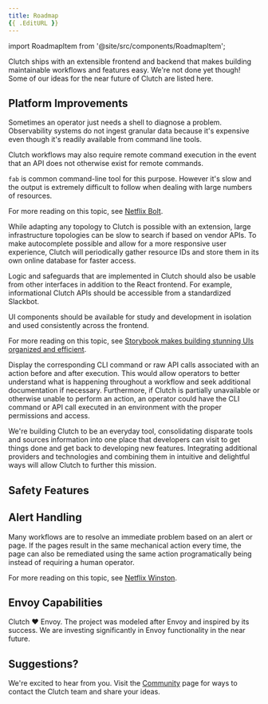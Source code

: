 ```yaml
---
title: Roadmap
{{ .EditURL }}
---
```


import RoadmapItem from '@site/src/components/RoadmapItem';

Clutch ships with an extensible frontend and backend that makes building maintainable workflows and features easy. We're not done yet though! Some of our ideas for the near future of Clutch are listed here.

## Platform Improvements

<RoadmapItem title="Asynchronous Tasks" description="Long-running or asynchronous tasks are a normal part of safely performing infrastructure maintenance. Clutch will track, execute, and report on jobs originating from Clutch workflows." />

<RoadmapItem title="Remote Execution" description="Safely run diagnostic commands across a cluster or set of resources.">

Sometimes an operator just needs a shell to diagnose a problem. Observability systems do not ingest granular data because it's expensive even though it's readily available from command line tools.

Clutch workflows may also require remote command execution in the event that an API does not otherwise exist for remote commands.

`fab` is common command-line tool for this purpose. However it's slow and the output is extremely difficult to follow when dealing with large numbers of resources.

For more reading on this topic, see [Netflix Bolt](https://netflixtechblog.com/introducing-bolt-on-instance-diagnostic-and-remediation-platform-176651b55505?gi=59a3aad4070a).

</RoadmapItem>

<RoadmapItem title="Topology Cache" description="Cache resource lists and add typeahead to forms.">

While adapting any topology to Clutch is possible with an extension, large infrastructure topologies can be slow to search if based on vendor APIs. To make autocomplete possible and allow for a more responsive user experience, Clutch will periodically gather resource IDs and store them in its own online database for faster access.

</RoadmapItem>

<RoadmapItem title="Additional Gateways" description="Access Clutch APIs from other interfaces, e.g. the command-line or a Slackbot.">

Logic and safeguards that are implemented in Clutch should also be usable from other interfaces in addition to the React frontend. For example, informational Clutch APIs should be accessible from a standardized Slackbot.

</RoadmapItem>

<RoadmapItem title="UI Design System" description="Put UI development on rails and ensure a consistent user experience.">

UI components should be available for study and development in isolation and used consistently across the frontend.

For more reading on this topic, see [Storybook makes building stunning UIs organized and efficient](https://storybook.js.org/).

</RoadmapItem>

<RoadmapItem title="API / CLI Eject" description="Show corresponding CLI command and/or API call to user for replay and documentation purposes.">

Display the corresponding CLI command or raw API calls associated with an action before and after execution. This would allow operators to better understand what is happening throughout a workflow and seek additional documentation if necessary. Furthermore, if Clutch is partially unavailable or otherwise unable to perform an action, an operator could have the CLI command or API call executed in an environment with the proper permissions and access.

</RoadmapItem>

<RoadmapItem title="Feature Flags" description="Dynamically toggle feature availability to targeted users in Clutch." />


<RoadmapItem title="Additional Integrations" description="Clutch is a platform for integrating the tools engineers use on a consistent basis.">

We're building Clutch to be an everyday tool, consolidating disparate tools and sources information into one place that developers can visit to get things done and get back to developing new features. Integrating additional providers and technologies and combining them in intuitive and delightful ways will allow Clutch to further this mission.

</RoadmapItem>

## Safety Features

<RoadmapItem title="Two-phase Approval" description="Sensitive actions should require a '+1' from another operator before executing to ensure correctness." />

<RoadmapItem title="Rate Limiting" description="Ensure destructive actions are not performed too frequently." />

<RoadmapItem title="Challenge Modals" description="Require additional confirmation for potentially risky actions." />

## Alert Handling

<RoadmapItem title="Annotation" description="Append links to workflows or metadata from Clutch integrations onto alerts." />

<RoadmapItem title="Auto-remediation" description="Automatically execute a scripted runbook in response to an alert.">

Many workflows are to resolve an immediate problem based on an alert or page. If the pages result in the same mechanical action every time, the page can also be remediated using the same action programatically being instead of requiring a human operator.

For more reading on this topic, see [Netflix Winston](https://netflixtechblog.com/introducing-winston-event-driven-diagnostic-and-remediation-platform-46ce39aa81cc).

</RoadmapItem>

## Envoy Capabilities

Clutch :heart: Envoy. The project was modeled after Envoy and inspired by its success. We are investing significantly in Envoy functionality in the near future.

<RoadmapItem title="Config Dump Diff" description="Select two Envoys and diff their configuration remotely." />
<RoadmapItem title="Real-time Stats Viewer" description="Drop a probe on an Envoy for per-second stats visualization." />
<RoadmapItem title="Tap Interface" description="Tap an Envoy with the filter enabled so that it dumps all requests and response information to your screen." />
<RoadmapItem title="Runtime Manager" description="Envoy has a runtime system that enables dynamic reconfiguration. It needs a UI." />
<RoadmapItem title="Route Manager" description="Envoy routing tables can be extremely complex. " />
<RoadmapItem title="Config Generator" description="Need SNI configuration for a remote host? Generate it and other complex configurations with a guided interface." />

## Suggestions?

We're excited to hear from you. Visit the [Community](/docs/community) page for ways to contact the Clutch team and share your ideas.
